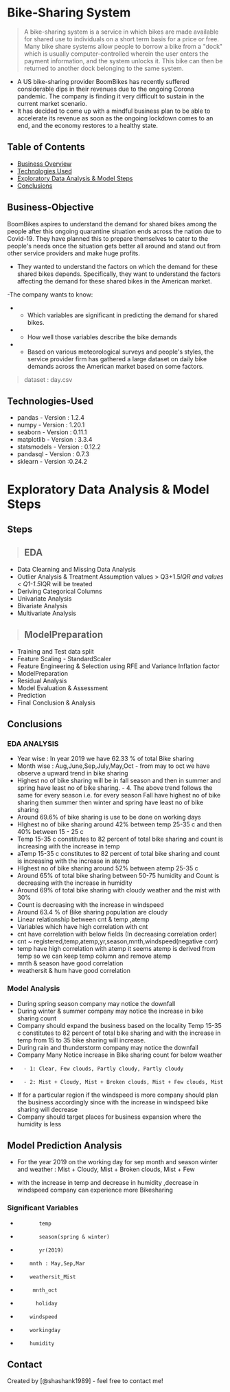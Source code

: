 # Bike-Sharing System
> A bike-sharing system is a service in which bikes are made available for shared use to individuals on a short term basis for a price or free. Many bike share systems allow people to borrow a bike from a "dock" which is usually computer-controlled wherein the user enters the payment information, and the system unlocks it. This bike can then be returned to another dock belonging to the same system.

- A US bike-sharing provider BoomBikes has recently suffered considerable dips in their revenues due to the ongoing Corona pandemic. The company is finding it very difficult to sustain in the current market scenario.
- It has decided to come up with a mindful business plan to be able to accelerate its revenue as soon as the ongoing lockdown comes to an end, and the economy restores to a healthy state.


## Table of Contents
* [Business Overview](#Business-Objective)
* [Technologies Used](#Technologies-Used)
* [Exploratory Data Analysis & Model Steps](#Steps)
* [Conclusions](#Conclusions)

## Business-Objective

BoomBikes aspires to understand the demand for shared bikes among the people after this ongoing quarantine situation ends across the nation due to Covid-19. They have planned this to prepare themselves to cater to the people's needs once the situation gets better all around and stand out from other service providers and make huge profits.


- They wanted to understand the factors on which the demand for these shared bikes depends. Specifically, they want to understand the factors affecting the demand for these shared bikes in the American market.

-The company wants to know:

- - Which variables are significant in predicting the demand for shared bikes.
- - How well those variables describe the bike demands
- - Based on various meteorological surveys and people's styles, the service provider firm has gathered a large dataset on daily bike demands across the American market based on some factors.

> dataset : day.csv

## Technologies-Used
- pandas      - Version : 1.2.4
- numpy       - Version : 1.20.1
- seaborn     - Version : 0.11.1
- matplotlib  - Version : 3.3.4
- statsmodels - Version : 0.12.2
- pandasql    - Version : 0.7.3
- sklearn     - Version :0.24.2

# Exploratory Data Analysis & Model Steps

## Steps

> ## EDA

- Data Clearning and Missing Data Analysis
- Outlier Analysis & Treatment Assumption values > Q3+1.5*IQR and values < Q1-1.5*IQR will be treated
- Deriving Categorical Columns
- Univariate Analysis
- Bivariate Analysis
- Multivariate Analysis

> ## ModelPreparation

- Training and Test data split
- Feature Scaling - StandardScaler
- Feature Engineering & Selection using RFE and Variance Inflation factor
- ModelPreparation
- Residual Analysis
- Model Evaluation & Assessment
- Prediction
- Final Conclusion & Analysis

## Conclusions


###  EDA ANALYSIS

- Year wise : In year 2019 we have 62.33 % of total Bike sharing
- Month wise : Aug,June,Sep,July,May,Oct - from may to oct we have observe a upward trend in bike sharing
- Highest no of bike sharing will be in fall season and then in summer and spring have least no of bike sharing. - 4. The above trend follows the same for every season i.e. for every season Fall have highest no of bike sharing then summer then winter and spring have least no of bike sharing
- Around 69.6% of bike sharing is use to be done on working days
- HIghest no of bike sharing around 42% between temp 25-35 c and then 40% between 15 - 25 c
- Temp 15-35 c constitutes to 82 percent of total bike sharing and count is increasing with the increase in temp
- aTemp 15-35 c constitutes to 82 percent of total bike sharing and count is increasing with the increase in atemp
- HIghest no of bike sharing around 52% between atemp 25-35 c
- Around 65% of total bike sharing between 50-75 humidity and Count is decreasing with the increase in humidity
- Around 69% of total bike sharing with cloudy weather and the mist with 30%
- Count is decreasing with the increase in windspeed
- Around 63.4 % of Bike sharing population are cloudy
- Linear relationship between cnt & temp ,atemp
- Variables which have high correlation with cnt
- cnt have correlation with below fields (In decreasing correlation order)
- cnt ~ registered,temp,atemp,yr,season,mnth,windspeed(negative corr)
- temp have high correlation with atemp it seems atemp is derived from temp so we can keep temp column and remove atemp
- mnth & season have good correlation
- weathersit & hum have good correlation

### Model Analysis

- During spring season company may notice the downfall
- During winter & summer company may notice the increase in bike sharing count
- Company should expand the business based on the locality Temp 15-35 c constitutes to 82 percent of total bike sharing and with the increase in temp from 15 to 35 bike sharing will increase.
- During rain and thunderstorm company may notice the downfall
- Company Many Notice increase in Bike sharing count for below weather
-       - 1: Clear, Few clouds, Partly cloudy, Partly cloudy
-       - 2: Mist + Cloudy, Mist + Broken clouds, Mist + Few clouds, Mist
- If for a particular region if the windspeed is more company should plan the business accordingly since with the increase in windspeed bike sharing will decrease
- Company should target places for business expansion where the humidity is less

## Model Prediction Analysis

- For the year 2019 on the working day for sep month and season winter and weather : Mist + Cloudy, Mist + Broken clouds, Mist + Few

- with the increase in temp and decrease in humidity ,decrease in windspeed company can experience more Bikesharing

### Significant Variables

-            temp
-            season(spring & winter)
-            yr(2019)
-         mnth : May,Sep,Mar
-         weathersit_Mist
-          mnth_oct
-           holiday
-         windspeed
-         workingday
-         humidity

## Contact
Created by [@shashank1989] - feel free to contact me!


<!-- Optional -->
<!-- ## License -->
<!-- This project is open source and available under the [... License](). -->

<!-- You don't have to include all sections - just the one's relevant to your project -->
